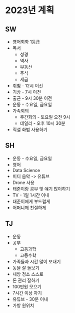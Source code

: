 # 2023년 계획
## SW
* 영어회화 1등급
* 독서
  * 성경
  * 역사
  * 부동산
  * 주식
  * 세금
* 취침 - 12시 이전
* 기상 - 7시 이전
* 출근 - 9시 30분 이전
* 운동 - 수요일, 금요일
* 가족회의
  * 주간회의 - 토요일 오전 9시
  * 데일리 - 오후 10시 30분
* 직설 화법 사용하기

## SH
* 운동 - 수요일, 금요일
* 영어
* Data Science
* 미디 음악 -> 유튜브
* Drone 사용
* 태준이랑 공부 및 얘기 많이하기
* TV - 1일 1시간 이내
* 태준이에게 부드럽게
* 어머니께 친절하게

## TJ
* 운동
* 공부
  * 고등과학
  * 고등수학
* 가족들과 시간 많이 보내기
* 동물 잘 돌보기
* 내방 청소 스스로
* 돈 관리 잘하기
* 100만원 모으기
* 7시간 이상 자기
* 유튜브 - 30분 이내
* 가방 원위치
